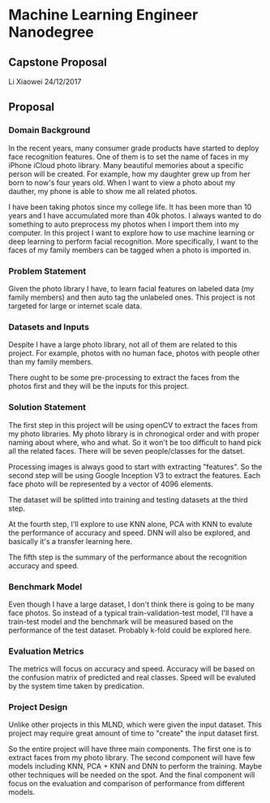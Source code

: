# Machine Learning Engineer Nanodegree
## Capstone Proposal
Li Xiaowei
24/12/2017

## Proposal
### Domain Background
In the recent years, many consumer grade products have started to deploy face recognition features. One of them is to set the name of faces in my iPhone iCloud photo library. Many beautiful memories about a specific person will be created. For example, how my daughter grew up from her born to now's four years old. When I want to view a photo about my dauther, my phone is able to show me all related photos.

I have been taking photos since my college life. It has been more than 10 years and I have accumulated more than 40k photos. I always wanted to do something to auto preprocess my photos when I import them into my computer. In this project I want to explore how to use machine learning or deep learning to perform facial recognition. More specifically, I want to the faces of my family members can be tagged when a photo is imported in.

### Problem Statement
Given the photo library I have, to learn facial features on labeled data (my family members) and then auto tag the unlabeled ones. This project is not targeted for large or internet scale data.

### Datasets and Inputs
Despite I have a large photo library, not all of them are related to this project. For example, photos with no human face, photos with people other than my family members.

There ought to be some pre-processing to extract the faces from the photos first and they will be the inputs for this project.

### Solution Statement
The first step in this project will be using openCV to extract the faces from my photo libraries. My photo library is in chronogical order and with proper naming about where, who and what. So it won't be too difficult to hand pick all the related faces. There will be seven people/classes for the datset.

Processing images is always good to start with extracting "features". So the second step will be using Google Inception V3 to extract the features. Each face photo will be represented by a vector of 4096 elements.

The dataset will be splitted into training and testing datasets at the third step.

At the fourth step, I'll explore to use KNN alone, PCA with KNN to evalute the performance of accuracy and speed. DNN will also be explored, and basically it's a transfer learning here.

The fifth step is the summary of the performance about the recognition accuracy and speed.

### Benchmark Model
Even though I have a large dataset, I don't think there is going to be many face photos. So instead of a typical train-validation-test model, I'll have a train-test model and the benchmark will be measured based on the performance of the test dataset. Probably k-fold could be explored here.

### Evaluation Metrics
The metrics will focus on accuracy and speed. Accuracy will be based on the confusion matrix of predicted and real classes. Speed will be evaluted by the system time taken by predication.

### Project Design
Unlike other projects in this MLND, which were given the input dataset. This project may require great amount of time to "create" the input dataset first.

So the entire project will have three main components. The first one is to extract faces from my photo library. The second component will have few models including KNN, PCA + KNN and DNN to perform the training. Maybe other techniques will be needed on the spot. And the final component will focus on the evaluation and comparison of performance from different models.
